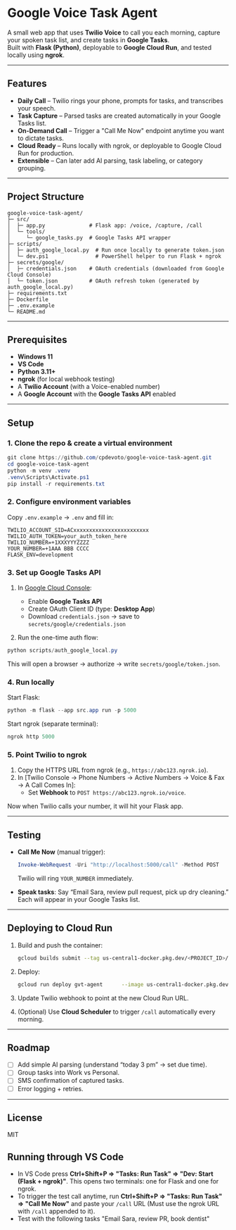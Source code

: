 # Google Voice Task Agent

A small web app that uses **Twilio Voice** to call you each morning, capture your spoken task list, and create tasks in **Google Tasks**.  
Built with **Flask (Python)**, deployable to **Google Cloud Run**, and tested locally using **ngrok**.

---

## Features

- **Daily Call** – Twilio rings your phone, prompts for tasks, and transcribes your speech.
- **Task Capture** – Parsed tasks are created automatically in your Google Tasks list.
- **On-Demand Call** – Trigger a "Call Me Now" endpoint anytime you want to dictate tasks.
- **Cloud Ready** – Runs locally with ngrok, or deployable to Google Cloud Run for production.
- **Extensible** – Can later add AI parsing, task labeling, or category grouping.

---

## Project Structure

```
google-voice-task-agent/
├─ src/
│  ├─ app.py              # Flask app: /voice, /capture, /call
│  └─ tools/
│     └─ google_tasks.py  # Google Tasks API wrapper
├─ scripts/
│  ├─ auth_google_local.py  # Run once locally to generate token.json
│  └─ dev.ps1               # PowerShell helper to run Flask + ngrok
├─ secrets/google/
│  ├─ credentials.json    # OAuth credentials (downloaded from Google Cloud Console)
│  └─ token.json          # OAuth refresh token (generated by auth_google_local.py)
├─ requirements.txt
├─ Dockerfile
├─ .env.example
└─ README.md
```

---

## Prerequisites

- **Windows 11**
- **VS Code**
- **Python 3.11+**
- **ngrok** (for local webhook testing)
- A **Twilio Account** (with a Voice-enabled number)
- A **Google Account** with the **Google Tasks API** enabled

---

## Setup

### 1. Clone the repo & create a virtual environment

```powershell
git clone https://github.com/cpdevoto/google-voice-task-agent.git
cd google-voice-task-agent
python -m venv .venv
.venv\Scripts\Activate.ps1
pip install -r requirements.txt
```

### 2. Configure environment variables

Copy `.env.example` → `.env` and fill in:

```env
TWILIO_ACCOUNT_SID=ACxxxxxxxxxxxxxxxxxxxxxxxx
TWILIO_AUTH_TOKEN=your_auth_token_here
TWILIO_NUMBER=+1XXXYYYZZZZ
YOUR_NUMBER=+1AAA BBB CCCC
FLASK_ENV=development
```

### 3. Set up Google Tasks API

1. In [Google Cloud Console](https://console.cloud.google.com/):

   - Enable **Google Tasks API**
   - Create OAuth Client ID (type: **Desktop App**)
   - Download `credentials.json` → save to `secrets/google/credentials.json`

2. Run the one-time auth flow:

```powershell
python scripts/auth_google_local.py
```

This will open a browser → authorize → write `secrets/google/token.json`.

### 4. Run locally

Start Flask:

```powershell
python -m flask --app src.app run -p 5000
```

Start ngrok (separate terminal):

```powershell
ngrok http 5000
```

### 5. Point Twilio to ngrok

1. Copy the HTTPS URL from ngrok (e.g., `https://abc123.ngrok.io`).
2. In [Twilio Console → Phone Numbers → Active Numbers → Voice & Fax → A Call Comes In]:
   - Set **Webhook** to `POST https://abc123.ngrok.io/voice`.

Now when Twilio calls your number, it will hit your Flask app.

---

## Testing

- **Call Me Now** (manual trigger):

  ```powershell
  Invoke-WebRequest -Uri "http://localhost:5000/call" -Method POST
  ```

  Twilio will ring `YOUR_NUMBER` immediately.

- **Speak tasks**: Say “Email Sara, review pull request, pick up dry cleaning.”  
  Each will appear in your Google Tasks list.

---

## Deploying to Cloud Run

1. Build and push the container:

   ```bash
   gcloud builds submit --tag us-central1-docker.pkg.dev/<PROJECT_ID>/app-repo/gvt-agent:v1
   ```

2. Deploy:

   ```bash
   gcloud run deploy gvt-agent      --image us-central1-docker.pkg.dev/<PROJECT_ID>/app-repo/gvt-agent:v1      --region us-central1      --allow-unauthenticated      --port 8080      --set-env-vars TWILIO_ACCOUNT_SID=...,TWILIO_AUTH_TOKEN=...,TWILIO_NUMBER=...,YOUR_NUMBER=...      --update-secrets GOOGLE_CREDENTIALS_FILE=GOOGLE_CREDENTIALS_JSON:latest      --update-secrets GOOGLE_TOKEN_FILE=GOOGLE_TOKEN_JSON:latest
   ```

3. Update Twilio webhook to point at the new Cloud Run URL.

4. (Optional) Use **Cloud Scheduler** to trigger `/call` automatically every morning.

---

## Roadmap

- [ ] Add simple AI parsing (understand “today 3 pm” → set due time).
- [ ] Group tasks into Work vs Personal.
- [ ] SMS confirmation of captured tasks.
- [ ] Error logging + retries.

---

## License

MIT

## Running through VS Code

- In VS Code press **Ctrl+Shift+P => "Tasks: Run Task" => "Dev: Start (Flask + ngrok)"**. This opens two terminals: one for Flask and one for ngrok.
- To trigger the test call anytime, run **Ctrl+Shift+P => "Tasks: Run Task" => "Call Me Now"** and paste your `/call` URL (Must use the ngrok URL with `/call` appended to it).
- Test with the following tasks "Email Sara, review PR, book dentist"

